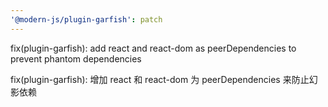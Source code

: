```yaml
---
'@modern-js/plugin-garfish': patch
---
```


fix(plugin-garfish): add react and react-dom as peerDependencies to prevent phantom dependencies

fix(plugin-garfish): 增加 react 和 react-dom 为 peerDependencies 来防止幻影依赖
